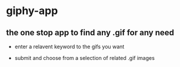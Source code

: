 # giphy-app

## the one stop app to find any .gif for any need

* enter a relavent keyword to the gifs you want

* submit and choose from a selection of related .gif images